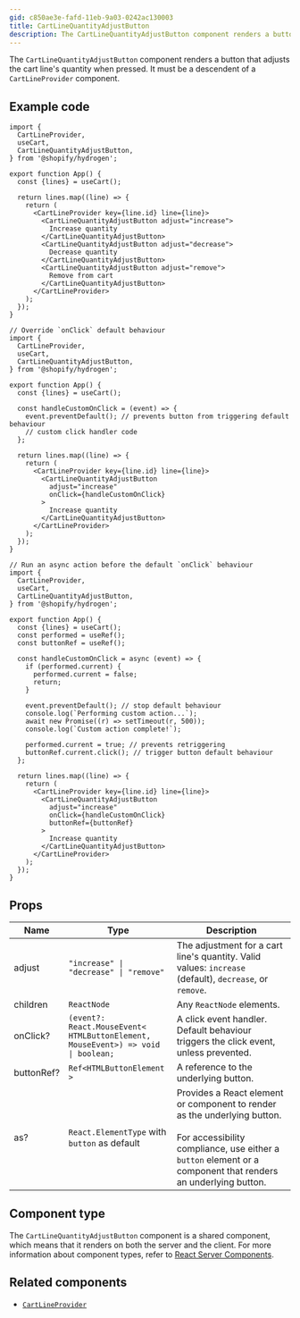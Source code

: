 ```yaml
---
gid: c850ae3e-fafd-11eb-9a03-0242ac130003
title: CartLineQuantityAdjustButton
description: The CartLineQuantityAdjustButton component renders a button that adjusts the cart line's quantity when pressed.
---
```


The `CartLineQuantityAdjustButton` component renders a button that adjusts the cart line's quantity when pressed.
It must be a descendent of a `CartLineProvider` component.

## Example code

```tsx
import {
  CartLineProvider,
  useCart,
  CartLineQuantityAdjustButton,
} from '@shopify/hydrogen';

export function App() {
  const {lines} = useCart();

  return lines.map((line) => {
    return (
      <CartLineProvider key={line.id} line={line}>
        <CartLineQuantityAdjustButton adjust="increase">
          Increase quantity
        </CartLineQuantityAdjustButton>
        <CartLineQuantityAdjustButton adjust="decrease">
          Decrease quantity
        </CartLineQuantityAdjustButton>
        <CartLineQuantityAdjustButton adjust="remove">
          Remove from cart
        </CartLineQuantityAdjustButton>
      </CartLineProvider>
    );
  });
}
```

```tsx
// Override `onClick` default behaviour
import {
  CartLineProvider,
  useCart,
  CartLineQuantityAdjustButton,
} from '@shopify/hydrogen';

export function App() {
  const {lines} = useCart();

  const handleCustomOnClick = (event) => {
    event.preventDefault(); // prevents button from triggering default behaviour
    // custom click handler code
  };

  return lines.map((line) => {
    return (
      <CartLineProvider key={line.id} line={line}>
        <CartLineQuantityAdjustButton
          adjust="increase"
          onClick={handleCustomOnClick}
        >
          Increase quantity
        </CartLineQuantityAdjustButton>
      </CartLineProvider>
    );
  });
}
```

```tsx
// Run an async action before the default `onClick` behaviour
import {
  CartLineProvider,
  useCart,
  CartLineQuantityAdjustButton,
} from '@shopify/hydrogen';

export function App() {
  const {lines} = useCart();
  const performed = useRef();
  const buttonRef = useRef();

  const handleCustomOnClick = async (event) => {
    if (performed.current) {
      performed.current = false;
      return;
    }

    event.preventDefault(); // stop default behaviour
    console.log(`Performing custom action...`);
    await new Promise((r) => setTimeout(r, 500));
    console.log(`Custom action complete!`);

    performed.current = true; // prevents retriggering
    buttonRef.current.click(); // trigger button default behaviour
  };

  return lines.map((line) => {
    return (
      <CartLineProvider key={line.id} line={line}>
        <CartLineQuantityAdjustButton
          adjust="increase"
          onClick={handleCustomOnClick}
          buttonRef={buttonRef}
        >
          Increase quantity
        </CartLineQuantityAdjustButton>
      </CartLineProvider>
    );
  });
}
```

## Props

| Name       | Type                                                                                                     | Description                                                                                                                                                                                      |
| ---------- | -------------------------------------------------------------------------------------------------------- | ------------------------------------------------------------------------------------------------------------------------------------------------------------------------------------------------ |
| adjust     | <code>"increase" &#124; "decrease" &#124; "remove"</code>                                                | The adjustment for a cart line's quantity. Valid values: `increase` (default), `decrease`, or `remove`.                                                                                          |
| children   | <code>ReactNode</code>                                                                                   | Any `ReactNode` elements.                                                                                                                                                                        |
| onClick?   | <code>(event?: React.MouseEvent<<wbr>HTMLButtonElement, MouseEvent<wbr>>) => void &#124; boolean;</code> | A click event handler. Default behaviour triggers the click event, unless prevented.                                                                                                             |
| buttonRef? | <code>Ref<<wbr>HTMLButtonElement<wbr>> </code>                                                           | A reference to the underlying button.                                                                                                                                                            |
| as?        | <code>React.ElementType</code> with `button` as default                                                  | Provides a React element or component to render as the underlying button. <br></br>For accessibility compliance, use either a `button` element or a component that renders an underlying button. |

## Component type

The `CartLineQuantityAdjustButton` component is a shared component, which means that it renders on both the server and the client. For more information about component types, refer to [React Server Components](https://shopify.dev/custom-storefronts/hydrogen/react-server-components).

## Related components

- [`CartLineProvider`](https://shopify.dev/api/hydrogen/components/cart/cartlineprovider)
